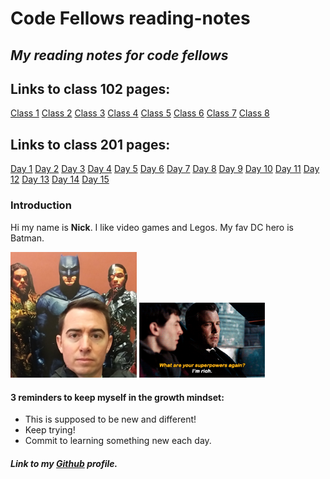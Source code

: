 # Code Fellows reading-notes

## *My reading notes for code fellows*

## Links to class 102 pages:
[Class 1](class1.md)
[Class 2](class2.md)
[Class 3](class3.md)
[Class 4](class4.md)
[Class 5](class5.md)
[Class 6](class6.md)
[Class 7](class7.md)
[Class 8](class8.md)

## Links to class 201 pages:
[Day 1](201day01.md)
[Day 2](201day02.md)
[Day 3](201day03.md)
[Day 4](201day04.md)
[Day 5](201day05.md)
[Day 6](201day06.md)
[Day 7](201day07.md)
[Day 8](201day08.md)
[Day 9](201day09.md)
[Day 10](201day10.md)
[Day 11](201day11.md)
[Day 12](201day12.md)
[Day 13](201day13.md)
[Day 14](201day14.md)
[Day 15](201day15.md)

### Introduction

Hi my name is **Nick**.  I like video games and Legos. My fav DC hero is Batman.

<img src="seidel batman.jpg" width=40% height=40%>


<img src="Rich.gif" width=40% height=40%>


#### 3 reminders to keep myself in the growth mindset:

- This is supposed to be new and different!
- Keep trying!
- Commit to learning something new each day.

##### Link to my [Github](https://enviouscodefellow.github.io/reading-notes/) profile.

